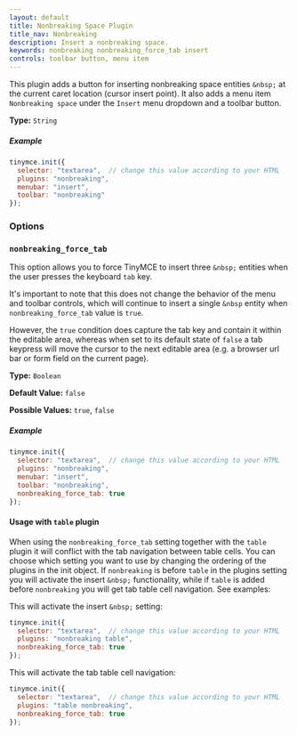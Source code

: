 ```yaml
---
layout: default
title: Nonbreaking Space Plugin
title_nav: Nonbreaking
description: Insert a nonbreaking space.
keywords: nonbreaking nonbreaking_force_tab insert
controls: toolbar button, menu item
---
```


This plugin adds a button for inserting nonbreaking space entities `&nbsp;` at the current caret location (cursor insert point). It also adds a menu item `Nonbreaking space` under the `Insert` menu dropdown and a toolbar button.

**Type:** `String`

##### Example

```js
tinymce.init({
  selector: "textarea",  // change this value according to your HTML
  plugins: "nonbreaking",
  menubar: "insert",
  toolbar: "nonbreaking"
});
```

### Options

### `nonbreaking_force_tab`

This option allows you to force TinyMCE to insert three `&nbsp;` entities when the user presses the keyboard `tab` key.

It's important to note that this does not change the behavior of the menu and toolbar controls, which will continue to insert a single `&nbsp` entity when `nonbreaking_force_tab` value is `true`.

However, the `true` condition does capture the tab key and contain it within the editable area, whereas when set to its default state of `false` a tab keypress will move the cursor to the next editable area (e.g. a browser url bar or form field on the current page).

**Type:** `Boolean`

**Default Value:** `false`

**Possible Values:** `true`, `false`

##### Example

```js
tinymce.init({
  selector: "textarea",  // change this value according to your HTML
  plugins: "nonbreaking",
  menubar: "insert",
  toolbar: "nonbreaking",
  nonbreaking_force_tab: true
});
```

#### Usage with `table` plugin

When using the `nonbreaking_force_tab` setting together with the `table` plugin it will conflict with the tab navigation between table cells. You can choose which setting you want to use by changing the ordering of the plugins in the init object. If `nonbreaking` is before `table` in the plugins setting you will activate the insert `&nbsp;` functionality, while if `table` is added before `nonbreaking` you will get tab table cell navigation. See examples:

This will activate the insert `&nbsp;` setting:

```js
tinymce.init({
  selector: "textarea",  // change this value according to your HTML
  plugins: "nonbreaking table",
  nonbreaking_force_tab: true
});
```

This will activate the tab table cell navigation:

```js
tinymce.init({
  selector: "textarea",  // change this value according to your HTML
  plugins: "table nonbreaking",
  nonbreaking_force_tab: true
});
```

